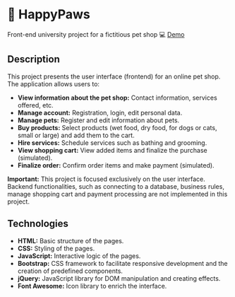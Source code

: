 # :dog: HappyPaws
Front-end university project for a fictitious pet shop
:computer: [Demo](link)

## Description

This project presents the user interface (frontend) for an online pet shop. The application allows users to:

* **View information about the pet shop:** Contact information, services offered, etc.
* **Manage account:** Registration, login, edit personal data.
* **Manage pets:** Register and edit information about pets.
* **Buy products:** Select products (wet food, dry food, for dogs or cats, small or large) and add them to the cart.
* **Hire services:** Schedule services such as bathing and grooming.
* **View shopping cart:** View added items and finalize the purchase (simulated).
* **Finalize order:** Confirm order items and make payment (simulated).


**Important:** This project is focused exclusively on the user interface. Backend functionalities, such as connecting to a database, business rules, manage shopping cart and payment processing are not implemented in this project.

## Technologies

* **HTML:** Basic structure of the pages.
* **CSS:** Styling of the pages.
* **JavaScript:** Interactive logic of the pages.
* **Bootstrap:** CSS framework to facilitate responsive development and the creation of predefined components.
* **jQuery:** JavaScript library for DOM manipulation and creating effects.
* **Font Awesome:** Icon library to enrich the interface.